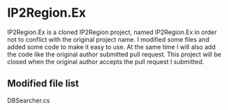 # IP2Region.Ex

IP2Region.Ex is a cloned IP2Region project, named IP2Region.Ex in order not to conflict with the original project name. I modified some files and added some code to make it easy to use. At the same time I will also add the code like the original author submitted pull request. This project will be closed when the original author accepts the pull request I submitted.

## Modified file list

DBSearcher.cs